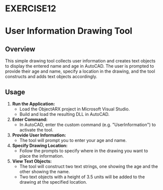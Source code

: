 # EXERCISE12
# User Information Drawing Tool
## Overview
This simple drawing tool collects user information and creates text objects to display the entered name and age in AutoCAD. The user is prompted to provide their age and name, specify a location in the drawing, and the tool constructs and adds text objects accordingly.
## Usage
1. **Run the Application:**
   - Load the ObjectARX project in Microsoft Visual Studio.
   - Build and load the resulting DLL in AutoCAD.
2. **Enter Command:**
   - In AutoCAD, enter the custom command (e.g. "UserInformation") to activate the tool.
3. **Provide User Information:**
   - The tool will prompt you to enter your age and name.
4. **Specify Drawing Location:**
   - Follow the prompts to specify where in the drawing you want to place the information.
5. **View Text Objects:**
   - The tool will construct two text strings, one showing the age and the other showing the name.
   - Two text objects with a height of 3.5 units will be added to the drawing at the specified location.
